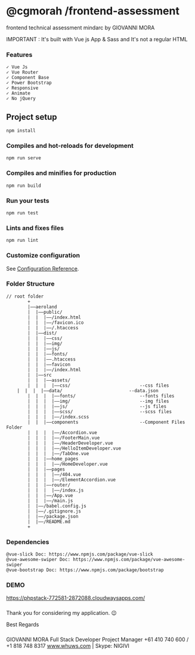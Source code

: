  # @cgmorah  /frontend-assessment
 frontend technical assessment mindarc by GIOVANNI MORA
 
 IMPORTANT : It's built with Vue js App & Sass and It's not a regular HTML
 
### Features
```
✓ Vue Js
✓ Vue Router
✓ Component Base
✓ Power Bootstrap
✓ Responsive
✓ Animate
✓ No jQuery
```

## Project setup
```
npm install
```

### Compiles and hot-reloads for development
```
npm run serve
```

### Compiles and minifies for production
```
npm run build
```

### Run your tests
```
npm run test
```

### Lints and fixes files
```
npm run lint
```

### Customize configuration
See [Configuration Reference](https://cli.vuejs.org/config/).


### Folder Structure
```
// root folder
        +
        |——aeroland
        |  |——public/
        |  |  |——/index.html
        |  |  |——/favicon.ico
        |  |  |——/.htaccess
        |  |——dist/
        |  |  |——css/
        |  |  |——img/
        |  |  |——js/
        |  |  |——fonts/
        |  |  |——.htaccess
        |  |  |——favicon
        |  |  |——/index.html
        |  |——src
        |  |  |——assets/
        |  |  |  |——css/                          --css files
	|  |  |  |——data/                         --data.json
        |  |  |  |——fonts/                        --fonts files
        |  |  |  |——img/                          --img files
        |  |  |  |——js/                           --js files
        |  |  |  |——scss/                         --scss files
        |  |  |  |——/index.scss
        |  |  |——components                       --Component Files Folder
        |  |  |  |——/Accordion.vue
        |  |  |  |——/FooterMain.vue
        |  |  |  |——/HeaderDeveloper.vue
        |  |  |  |——/HelloItemDeveloper.vue
        |  |  |  |——/TabOne.vue
        |  |  |——home_pages  
        |  |  |  |——/HomeDeveloper.vue
        |  |  |——pages
        |  |  |  |——/404.vue		
        |  |  |  |——/ElementAccordion.vue
        |  |  |——router/
        |  |  |  |——/index.js
        |  |  |——/App.vue
        |  |  |——/main.js
        |  |——/babel.config.js
        |  |——/.gitignore.js                    
        |  |——/package.json
        |  |——/README.md
        +
```
### Dependencies
```
@vue-slick Doc: https://www.npmjs.com/package/vue-slick
@vue-awesome-swiper Doc: https://www.npmjs.com/package/vue-awesome-swiper
@vue-bootstrap Doc: https://www.npmjs.com/package/bootstrap
```
### DEMO
https://phpstack-772581-2872088.cloudwaysapps.com/

###
Thank you for considering my application. 😉

Best Regards

###
GIOVANNI MORA
Full  Stack  Developer
Project Manager
+61 410 740 600 /  +1 818 748 8317
www.whuws.com | Skype: NIGIVI 
